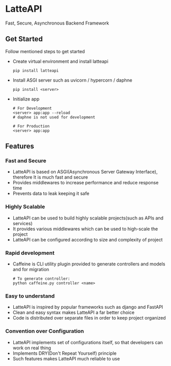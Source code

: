 # LatteAPI
Fast, Secure, Asynchronous Backend Framework

## Get Started
Follow mentioned steps to get started

+ Create virtual environment and install latteapi
  ```shell
  pip install latteapi
  ```

+ Install ASGI server such as uvicorn / hypercorn / daphne
  ```shell
  pip install <server>
  ```

+ Initialize app
  ```shell
  # For Development
  <server> app:app --reload 
  # daphne is not used for development

  # For Production
  <server> app:app
  ```

## Features
### Fast and Secure
+ LatteAPI is based on ASGI(Asynchronous Server Gateway Interface), therefore It is much fast and secure
+ Provides middlewares to increase performance and reduce response time
+ Prevents data to leak keeping it safe

### Highly Scalable
+ LatteAPI can be used to build highly scalable projects(such as APIs and services)
+ It provides various middlewares which can be used to high-scale the project
+ LatteAPI can be configured according to size and complexity of project

### Rapid development
+ Caffeine is CLI utility plugin provided to generate controllers and models and for migration
  ```shell
  # To generate controller:
  python caffeine.py controller <name>
  ```

### Easy to understand
+ LatteAPI is inspired by popular frameworks such as django and FastAPI
+ Clean and easy syntax makes LatteAPI a far better choice
+ Code is distributed over separate files in order to keep project organized

### Convention over Configuration
+ LatteAPI implements set of configurations itself, so that developers can work on real thing
+ Implements DRY(Don't Repeat Yourself) principle
+ Such features makes LatteAPI much reliable to use

